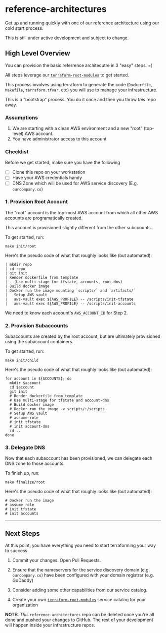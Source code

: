# reference-architectures

Get up and running quickly with one of our reference architecture using our cold start process. 

This is still under active development and subject to change. 

## High Level Overview

You can provision the basic referrence architecutre in 3 "easy" steps. =)

All steps leverage our [`terraform-root-modules`](https://github.com/cloudposse/terraform-root-modules/) to get started.

This process involves using terraform to generate the code (`Dockerfile`, `Makefile`, `terraform.tfvar`, etc) you will use to manage your infrastructure. 

This is a "bootstrap" process. You do it once and then you throw *this* repo away.


### Assumptions

1. We are starting with a clean AWS environment and a new "root" (top-level) AWS account. 
2. You have administrator access to this account

### Checklist

Before we get started, make sure you have the following

- [ ] Clone this repo on your workstation
- [ ] Have your AWS credentials handy
- [ ] DNS Zone which will be used for AWS service discovery (E.g. `ourcompany.co`)

### 1. Provision Root Account

The "root" account is the top-most AWS account from which all other AWS accounts are programatically created.

This account is provisioned slightly different from the other subccounts.

To get started, run:

```
make init/root
```


Here's the pseudo code of what that roughly looks like (but automated):

```
| mkdir repo
| cd repo
| git init
| Render dockerfile from template
|   (Use multi-stage for tfstate, accounts, root-dns)
| Build docker image
| Docker run the image mounting `scripts/` and `artifacts/`
|   Setup AWS vault
|   aws-vault exec ${AWS_PROFILE} -- /scripts/init-tfstate
|   aws-vault exec ${AWS_PROFILE} -- /scripts/init-accounts
```

We need to know each account's `AWS_ACCOUNT_ID` for Step 2.

### 2. Provision Subaccounts

Subaccounts are created by the root account, but are ultimately provisioned using the subaccount containers.

To get started, run: 

```
make init/child
```

Here's the pseudo code of what that roughly looks like (but automated):

```
for account in ${ACCOUNTS}; do
  mkdir $account
  cd $account
  git init
  # Render dockerfile from template
  # Use multi-stage for tfstate and account-dns
  # Build docker image
  # Docker run the image -v scripts/:/scripts
  # Setup AWS vault
  # assume-role
  # init tfstate
  # init account-dns
  cd ..
done
```

### 3. Delegate DNS

Now that each subaccount has been provisioned, we can delegate each DNS zone to those accounts.

To finish up, run:

```
make finalize/root
```


Here's the pseudo code of what that roughly looks like (but automated):
```
# Docker run the image
# assume role
# init tfstate
# init accounts
```

---

## Next Steps

At this point, you have everything you need to start terraforming your way to success.

1. Commit your changes. Open Pull Requests. 

2. Ensure that the nameservers for the service discovery domain (e.g. `ourcompany.co`) have been configured with your domain registrar (e.g. GoDaddy)

3. Consider adding some other capabilities from our service catalog.

4. Create your own [`terraform-root-modules`](https://github.com/cloudposse/terraform-root-modules) service catalog for your organization


__NOTE:__ *This* `reference-architectures` repo can be deleted once you're all done and pushed your changes to GitHub. The rest of your development will happen inside your infrastructure repos.

